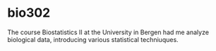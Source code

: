 # bio302

The course Biostatistics II at the University in Bergen had me analyze biological data, introducing various statistical techniuques.
